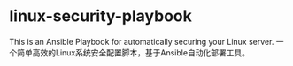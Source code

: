linux-security-playbook
=======================

This is an Ansible Playbook for automatically securing your Linux server. 一个简单高效的Linux系统安全配置脚本，基于Ansible自动化部署工具。
